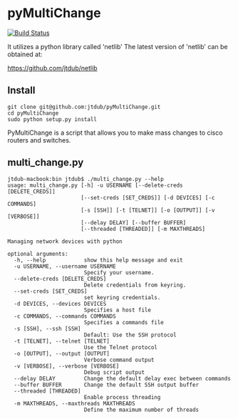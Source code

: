 pyMultiChange
=============

[![Build Status](https://travis-ci.org/jtdub/pyMultiChange.svg)](https://travis-ci.org/jtdub/pyMultiChange)

It utilizes a python library called 'netlib' The latest version of 'netlib' can be obtained at:

https://github.com/jtdub/netlib

## Install

```
git clone git@github.com:jtdub/pyMultiChange.git
cd pyMultiChange
sudo python setup.py install
```

PyMultiChange is a script that allows you to make mass changes to cisco routers and switches.

## multi_change.py

```
jtdub-macbook:bin jtdub$ ./multi_change.py --help
usage: multi_change.py [-h] -u USERNAME [--delete-creds [DELETE_CREDS]]
                       [--set-creds [SET_CREDS]] [-d DEVICES] [-c COMMANDS]
                       [-s [SSH]] [-t [TELNET]] [-o [OUTPUT]] [-v [VERBOSE]]
                       [--delay DELAY] [--buffer BUFFER]
                       [--threaded [THREADED]] [-m MAXTHREADS]

Managing network devices with python

optional arguments:
  -h, --help            show this help message and exit
  -u USERNAME, --username USERNAME
                        Specify your username.
  --delete-creds [DELETE_CREDS]
                        Delete credentials from keyring.
  --set-creds [SET_CREDS]
                        set keyring credentials.
  -d DEVICES, --devices DEVICES
                        Specifies a host file
  -c COMMANDS, --commands COMMANDS
                        Specifies a commands file
  -s [SSH], --ssh [SSH]
                        Default: Use the SSH protocol
  -t [TELNET], --telnet [TELNET]
                        Use the Telnet protocol
  -o [OUTPUT], --output [OUTPUT]
                        Verbose command output
  -v [VERBOSE], --verbose [VERBOSE]
                        Debug script output
  --delay DELAY         Change the default delay exec between commands
  --buffer BUFFER       Change the default SSH output buffer
  --threaded [THREADED]
                        Enable process threading
  -m MAXTHREADS, --maxthreads MAXTHREADS
                        Define the maximum number of threads
```
